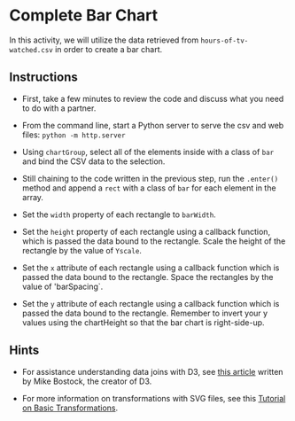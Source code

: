 # Complete Bar Chart

In this activity, we will utilize the data retrieved from `hours-of-tv-watched.csv` in order to create a bar chart.

## Instructions

* First, take a few minutes to review the code and discuss what you need to do with a partner.

* From the command line, start a Python server to serve the csv and web files: `python -m http.server`

* Using `chartGroup`, select all of the elements inside with a class of `bar` and bind the CSV data to the selection.

* Still chaining to the code written in the previous step, run the `.enter()` method and append a `rect` with a class of `bar` for each element in the array.

* Set the `width` property of each rectangle to `barWidth`.

* Set the `height` property of each rectangle using a callback function, which is passed the data bound to the rectangle.  Scale the height of the rectangle by the value of `Yscale`.

* Set the `x` attribute of each rectangle using a callback function which is passed the data bound to the rectangle.  Space the rectangles by the value of 'barSpacing\`.

* Set the `y` attribute of each rectangle using a callback function which is passed the data bound to the rectangle.  Remember to invert your y values using the chartHeight so that the bar chart is right-side-up.

## Hints

* For assistance understanding data joins with D3, see [this article](https://bost.ocks.org/mike/join/) written by Mike Bostock, the creator of D3.

* For more information on transformations with SVG files, see this [Tutorial on Basic Transformations](https://developer.mozilla.org/en-US/docs/Web/SVG/Tutorial/Basic_Transformations).
